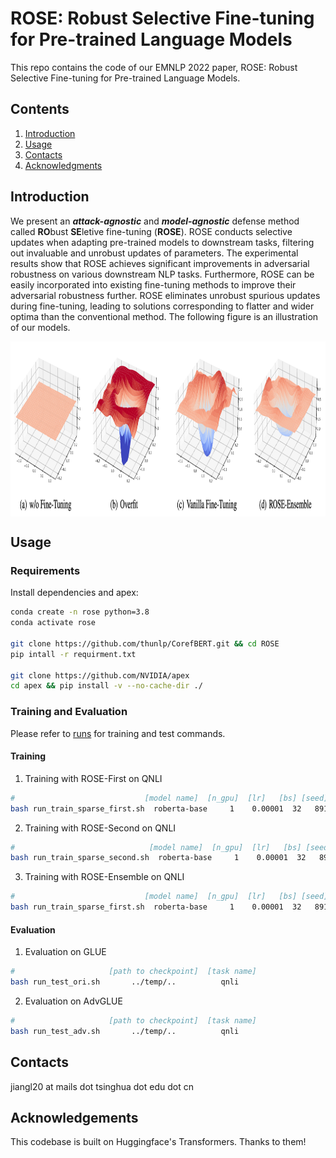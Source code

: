 # ROSE: Robust Selective Fine-tuning for Pre-trained Language Models

This repo contains the code of our EMNLP 2022 paper, ROSE: Robust Selective Fine-tuning for Pre-trained Language Models.

## Contents

1. [Introduction](#introduction)
2. [Usage](#usage)
3. [Contacts](#contacts)
4. [Acknowledgments](#acknowledgments)

## Introduction

We present an ***attack-agnostic*** and ***model-agnostic*** defense method called **RO**bust **SE**letive fine-tuning (**ROSE**).
ROSE conducts selective updates when adapting pre-trained models to downstream tasks, filtering out invaluable and unrobust updates of parameters.
The experimental results show that ROSE achieves significant improvements in adversarial robustness on various downstream NLP tasks.
Furthermore, ROSE can be easily incorporated into existing fine-tuning methods to improve their adversarial robustness further.
ROSE eliminates unrobust spurious updates during fine-tuning, leading to solutions corresponding to flatter and wider optima than the conventional method. The following figure is an illustration of our models.

<p align="center"> <img src='docs/rose.png' align="center" height="280px"> </p>

## Usage

### Requirements

Install dependencies and apex:

```bash
conda create -n rose python=3.8
conda activate rose

git clone https://github.com/thunlp/CorefBERT.git && cd ROSE
pip intall -r requirment.txt

git clone https://github.com/NVIDIA/apex
cd apex && pip install -v --no-cache-dir ./
```

### Training and Evaluation

Please refer to [runs](https://github.com/jiangllan/ROSE/tree/main/runs) for training and test commands.

#### Training

1. Training with ROSE-First on QNLI
```bash
#                             [model name]  [n_gpu]  [lr]   [bs] [seed] [upper_thd]  [lower_thd]  [dropout]  [task name]  
bash run_train_sparse_first.sh  roberta-base     1    0.00001  32   8910       60           0          0.1        qnli
```

2. Training with ROSE-Second on QNLI

```bash
#                              [model name]  [n_gpu]  [lr]   [bs] [seed] [upper_thd]  [lower_thd]  [task name]  
bash run_train_sparse_second.sh  roberta-base     1    0.00001  32   8910       60           0            qnli
```

3. Training with ROSE-Ensemble on QNLI

```bash
#                             [model name]  [n_gpu]  [lr]   [bs] [seed] [upper_thd]  [lower_thd]  [dropout]  [task name] [gamma]
bash run_train_sparse_first.sh  roberta-base     1    0.00001  32   8910       60           0          0.1        qnli        0.5
```

#### Evaluation

1. Evaluation on GLUE

```bash
#                     [path to checkpoint]  [task name]
bash run_test_ori.sh       ../temp/..          qnli
```

2. Evaluation  on AdvGLUE

```bash
#                     [path to checkpoint]  [task name]
bash run_test_adv.sh       ../temp/..          qnli
```

## Contacts

jiangl20 at mails dot tsinghua dot edu dot cn

## Acknowledgements

This codebase is built on Huggingface's Transformers. Thanks to them!
